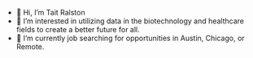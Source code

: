 - 👋 Hi, I’m Tait Ralston
- 👀 I’m interested in utilizing data in the biotechnology and healthcare fields to create a better future for all.
- 🌱 I’m currently job searching for opportunities in Austin, Chicago, or Remote.

<!---
tralsto/tralsto is a ✨ special ✨ repository because its `README.md` (this file) appears on your GitHub profile.
You can click the Preview link to take a look at your changes.
--->
